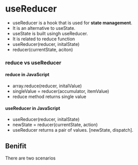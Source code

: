 # useReducer

-   useReducer is a hook that is used for **state management**.
-   It is an alternative to useState.
-   useState is built usingh useReducer.
-   It is related to reduce function
-   useReducer(reducer, initalState)
-   reducer(currentState, aciton)

### reduce vs useReducer

#### **reduce in JavaScript**

-   array.reduce(reducer, initalValue)
-   singleValue = reducer(accumulator, itemValue)
-   reduce method returns single value

#### **useReducer in JavaScript**

-   useReducer(reducer, initalState)
-   newState = reducer(currentState, action)
-   useReducer returns a pair of values. [newState, dispatch].

## Benifit

There are two scenarios
